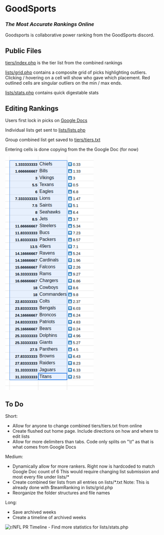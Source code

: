 # GoodSports
### _The Most Accurate Rankings Online_

Goodsports is collaborative power ranking from the GoodSports discord.


## Public Files

[tiers/index.php](tiers/index.php) is the tier list from the combined rankings

[lists/grid.php](lists/grid.php) contains a composite grid of picks highlighting outliers. Clicking / hovering on a cell will show who gave which placement. Red outlined cells are singular outliers on the min / max ends.

[lists/stats.php](lists/stats.php) contains quick digestable stats


## Editing Rankings

Users first lock in picks on [Google Docs](https://docs.google.com/spreadsheets/d/1GPHvjQtR_RuU4ZEeuJ5vQU1fqq9grs-kSUIcLabOKkk/edit?gid=1877856051#gid=1877856051)

Individual lists get sent to [lists/lists.php](lists/lists.php)

Group combined list get saved to [tiers/tiers.txt](tiers/tiers.txt)

Entering cells is done copying from the the Google Doc (for now)

<img src="saving-list-combined.png" alt="Selecting Google Doc Range" height="750"/>


## To Do

Short:

- Allow for anyone to change combined tiers/tiers.txt from online
- Create flushed out home page. Include directions on how and where to edit lists
- Allow for more delimiters than tabs. Code only splits on "\t" as that is what comes from Google Docs

Medium:

- Dynamically allow for more rankers. Right now is hardcoded to match Google Doc count of 6
    This would require changing list submission and most every file under lists/*
- Create combined tier lists from all entries on lists/*.txt
    Note: This is already done with $teamRanking in lists/grid.php
- Reorganize the folder structures and file names

Long:

- Save archived weeks
- Create a timeline of archived weeks
<img src="https://preview.redd.it/gwdazp4wlcz91.jpg?width=1024&auto=webp&s=fba20b1be981cd0c44cde2ca4f05b05394b92856" alt="r/NFL PR Timeline" width="450" origin="https://old.reddit.com/r/nfl/comments/ysgbvy/nfl_power_rankings_visualized/"/>
- Find more statistics for lists/stats.php
